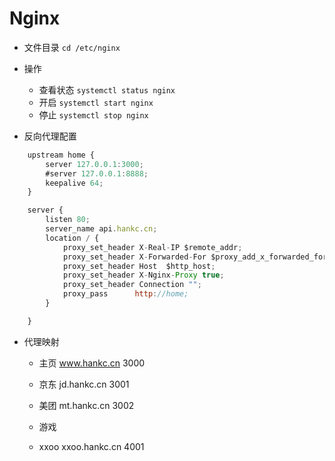 # Nginx
- 文件目录
  `cd /etc/nginx`

- 操作
  + 查看状态
  `systemctl status nginx`
  + 开启
  `systemctl start nginx`
  + 停止
  `systemctl stop nginx`

- 反向代理配置
```js
	upstream home {
	    server 127.0.0.1:3000;
	    #server 127.0.0.1:8888;
	    keepalive 64;
	}

	server {
	    listen 80;
	    server_name api.hankc.cn;
	    location / {
	        proxy_set_header X-Real-IP $remote_addr;
	        proxy_set_header X-Forwarded-For $proxy_add_x_forwarded_for;
	        proxy_set_header Host  $http_host;
	        proxy_set_header X-Nginx-Proxy true;
	        proxy_set_header Connection "";
	        proxy_pass      http://home;
	    }

	}
```

- 代理映射
  + 主页 www.hankc.cn 3000
  + 京东 jd.hankc.cn 3001
  + 美团 mt.hankc.cn 3002

  + 游戏 
  + xxoo xxoo.hankc.cn 4001
